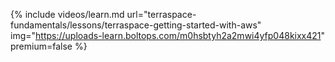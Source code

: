 {% include videos/learn.md
     url="terraspace-fundamentals/lessons/terraspace-getting-started-with-aws"
     img="https://uploads-learn.boltops.com/m0hsbtyh2a2mwi4yfp048kixx421"
     premium=false %}